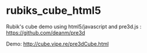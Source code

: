 rubiks_cube_html5
=================

Rubik's cube demo
using html5/javascript and pre3d.js : https://github.com/deanm/pre3d

Demo: http://cube.vipe.re/pre3dCube.html
